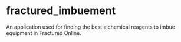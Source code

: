 # fractured_imbuement
An application used for finding the best alchemical reagents to imbue equipment in Fractured Online.
